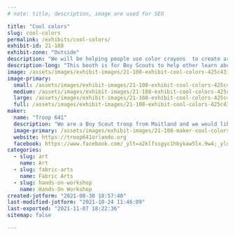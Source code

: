 ```yaml
---
# note: title, description, image are used for SEO

title: "Cool colors"
slug: cool-colors
permalink: /exhibits/cool-colors/
exhibit-id: 21-108
exhibit-zone: "Outside"
description: "We will be helping people use color crayons  to create art by melting crayons on a canvas."
description-long: "This booth is for Boy Scouts to help other learn about making art with crayons, glue and heat. Visitors will get to make their own artwork."
image: /assets/images/exhibit-images/21-108-exhibit-cool-colors-425c4312-5e12-43ec-ab3b-1cb3088fa895-large.jpeg
image-primary: 
  small: /assets/images/exhibit-images/21-108-exhibit-cool-colors-425c4312-5e12-43ec-ab3b-1cb3088fa895-small.jpeg
  medium: /assets/images/exhibit-images/21-108-exhibit-cool-colors-425c4312-5e12-43ec-ab3b-1cb3088fa895-medium.jpeg
  large: /assets/images/exhibit-images/21-108-exhibit-cool-colors-425c4312-5e12-43ec-ab3b-1cb3088fa895-large.jpeg
  full: /assets/images/exhibit-images/21-108-exhibit-cool-colors-425c4312-5e12-43ec-ab3b-1cb3088fa895-full.jpeg
maker: 
  name: "Troop 641"
  description: "We are a Boy Scout troop from Maitland and we would like to do an exhibit. We were thinking of crayon canvas. People can melt crayons to a canvas to make art."
  image-primary: /assets/images/exhibit-images/21-108-maker-cool-colors-6cfa1ba6-a389-4ea3-968b-8664bc58ba34-medium.jpeg
  website: https://troop641orlando.org
  facebook: https://www.facebook.com/_ylt=a2klfssgyc1hbykaw5lx.9w4;_ylu=y29sbwnizjeecg9zaziednrpzandb2nvmzawxzeec2vja3ny/rv=2/re=1630392481/ro=10/ru=https%3a%2f%2f%2fgroups%2f2855712968021301/rk=2/rs=mkqaiaraqqycfpfu5zefwto79qk-
categories: 
  - slug: art
    name: Art
  - slug: fabric-arts
    name: Fabric Arts
  - slug: hands-on-workshop
    name: Hands-On Workshop
created-jotform: "2021-08-30 18:57:40"
last-modified-jotform: "2021-10-24 11:46:09"
last-exported: "2021-11-07 18:22:36"
sitemap: false

---
```

